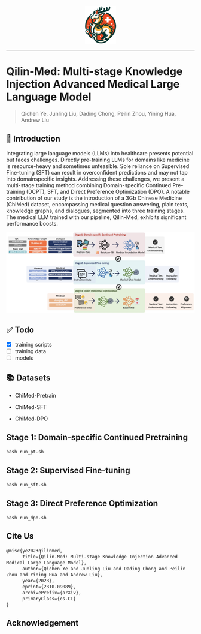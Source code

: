 <div align="center">
  <img src="images/Qilin-logo.png" height="100" alt="Logo">
</div>

-----------------

# Qilin-Med: Multi-stage Knowledge Injection Advanced Medical Large Language Model

> Qichen Ye, Junling Liu, Dading Chong, Peilin Zhou, Yining Hua, Andrew Liu

## 📖 Introduction
Integrating large language models (LLMs) into healthcare presents potential but faces challenges. Directly pre-training LLMs for domains like medicine is resource-heavy and sometimes unfeasible. Sole reliance on Supervised Fine-tuning (SFT) can result in overconfident predictions and may not tap into domainspecific insights. Addressing these challenges, we present a multi-stage training method combining Domain-specific Continued Pre-training (DCPT), SFT, and Direct Preference Optimization (DPO). A notable contribution of our study
is the introduction of a 3Gb Chinese Medicine (ChiMed) dataset, encompassing medical question answering, plain texts, knowledge graphs,
and dialogues, segmented into three training stages. The medical LLM trained with our pipeline, Qilin-Med, exhibits significant performance boosts.

![overview](images/overview.jpg)


## ✅ Todo

- [x] training scripts
- [ ] training data
- [ ] models
## 📚 Datasets

- ChiMed-Pretrain

- ChiMed-SFT

- ChiMed-DPO

## Stage 1: Domain-specific Continued Pretraining
```
bash run_pt.sh
```
## Stage 2: Supervised Fine-tuning
```
bash run_sft.sh
```
## Stage 3: Direct Preference Optimization
```
bash run_dpo.sh
```
## Cite Us
```
@misc{ye2023qilinmed,
      title={Qilin-Med: Multi-stage Knowledge Injection Advanced Medical Large Language Model}, 
      author={Qichen Ye and Junling Liu and Dading Chong and Peilin Zhou and Yining Hua and Andrew Liu},
      year={2023},
      eprint={2310.09089},
      archivePrefix={arXiv},
      primaryClass={cs.CL}
}
```
## Acknowledgement

